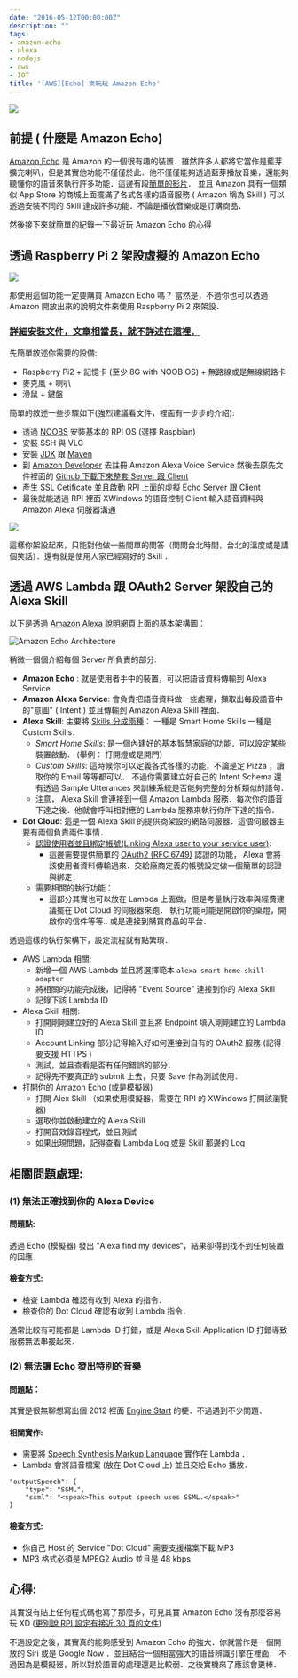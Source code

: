 ```yaml
---
date: "2016-05-12T00:00:00Z"
description: ""
tags:
- amazon-echo
- alexa
- nodejs
- aws
- IOT
title: '[AWS][Echo] 來玩玩 Amazon Echo'
---
```


![](https://images-na.ssl-images-amazon.com/images/G/01/kindle/dp/2016/D/feature-hero.jpg)

## 前提 ( 什麼是 Amazon Echo)

[Amazon Echo](http://www.amazon.com/Amazon-Echo-Bluetooth-Speaker-with-WiFi-Alexa/dp/B00X4WHP5E) 是 Amazon 的一個很有趣的裝置．雖然許多人都將它當作是藍芽擴充喇叭，但是其實他功能不僅僅於此．他不僅僅能夠透過藍芽播放音樂，還能夠聽懂你的語音來執行許多功能．這邊有段[簡單的影片](https://www.youtube.com/watch?v=KkOCeAtKHIc)． 並且 Amazon 具有一個類似 App Store 的商城上面擺滿了各式各樣的語音服務 ( Amazon 稱為 Skill ) 可以透過安裝不同的 Skill 達成許多功能．不論是播放音樂或是訂購商品．



然後接下來就簡單的紀錄一下最近玩 Amazon Echo 的心得

## 透過 Raspberry Pi 2 架設虛擬的 Amazon Echo

![](https://github.com/amzn/alexa-avs-raspberry-pi/raw/master/assets/rpi-5.jpg)

那使用這個功能一定要購買 Amazon Echo 嗎？  當然是，不過你也可以透過 Amazon 開放出來的說明文件來使用 Raspberry Pi 2 來架設．

### [詳細安裝文件，文章相當長，就不詳述在這裡．](https://github.com/amzn/alexa-avs-raspberry-pi)

先簡單敘述你需要的設備:

- Raspberry Pi2 + 記憶卡 (至少 8G with NOOB OS) +  無路線或是無線網路卡
- 麥克風 + 喇叭
- 滑鼠 + 鍵盤

簡單的敘述一些步驟如下(強烈建議看文件，裡面有一步步的介紹):

-  透過 [NOOBS](https://www.raspberrypi.org/help/noobs-setup/) 安裝基本的 RPI OS (選擇 Raspbian)
-  安裝 SSH 與 VLC
-  安裝 [JDK](http://www.oracle.com/technetwork/java/javase/downloads/jdk8-downloads-2133151.html)  跟 [Maven](https://maven.apache.org/download.cgi)
-  到 [Amazon Developer](https://developer.amazon.com/login.html) 去註冊 Amazon Alexa Voice Service 然後去原先文件裡面的 [Github 下載下來整套 Server 跟 Client](https://github.com/amzn/alexa-avs-raspberry-pi)
-  產生 SSL Cetificate 並且啟動 RPI 上面的虛擬 Echo Server 跟 Client
-  最後就能透過 RPI 裡面 XWindows 的語音控制 Client 輸入語音資料與 Amazon Alexa 伺服器溝通

![](https://raw.githubusercontent.com/amzn/alexa-avs-raspberry-pi/master/assets/avs-start-listening.png)


這樣你架設起來，只能對他做一些間單的問答（問問台北時間，台北的溫度或是講個笑話）．還有就是使用人家已經寫好的 Skill ． 

## 透過 AWS Lambda 跟 OAuth2 Server 架設自己的 Alexa Skill 

以下是透過 [Amazon Alexa 說明網頁](https://developer.amazon.com/public/solutions/alexa/alexa-skills-kit/overviews/understanding-the-smart-home-skill-api)上面的基本架構圖：

![Amazon Echo Architecture](https://developer.amazon.com/public/binaries/content/gallery/developerportalpublic/alexa_smart_home_ecosystem.png)

稍微一個個介紹每個 Server 所負責的部分:

- **Amazon Echo** : 就是使用者手中的裝置，可以把語音資料傳輸到 Alexa Service
-  **Amazon Alexa Service**: 會負責把語音資料做一些處理，擷取出每段語音中的"意圖" ( Intent ) 並且傳輸到 Amazon Alexa Skill 裡面．
-  **Alexa Skill**: 主要將 [Skills 分成兩種](https://developer.amazon.com/public/solutions/alexa/alexa-skills-kit/docs/understanding-the-different-types-of-skills)： 一種是 Smart Home Skills 一種是 Custom Skills．
	-  *Smart Home Skills*: 是一個內建好的基本智慧家庭的功能．可以設定某些裝置啟動． (舉例： 打開燈或是開門） 
	-  *Custom Skills*: 這時候你可以定義各式各樣的功能，不論是定 Pizza ，讀取你的 Email  等等都可以． 不過你需要建立好自己的 Intent Schema 還有透過 Sample Utterances 來訓練系統是否能夠完整的分析類似的語句．
	-  注意， Alexa Skill 會連接到一個 Amazon Lambda 服務．每次你的語音下達之後．他就會呼叫相對應的 Lambda 服務來執行你所下達的指令．
-  **Dot Cloud**: 這是一個 Alexa Skill 的提供商架設的網路伺服器．這個伺服器主要有兩個負責兩件事情．
	-  [認證使用者並且綁定帳號(Linking Alexa user to your service user)](https://developer.amazon.com/public/solutions/alexa/alexa-skills-kit/docs/linking-an-alexa-user-with-a-user-in-your-system):
		-   這邊需要提供簡單的 [OAuth2 (RFC 6749)](https://tools.ietf.org/html/rfc6749) 認證的功能， Alexa 會將該使用者資料傳輸過來．交給廠商定義的帳號設定做一個簡單的認證與綁定． 
	-   需要相關的執行功能：
		-   這部分其實也可以放在 Lambda 上面做，但是考量執行效率與經費建議擺在 Dot Cloud 的伺服器來跑． 執行功能可能是開啟你的桌燈，開啟你的信件等等.. 或是連接到購買商品的平台．
	
	
透過這樣的執行架構下，設定流程就有點繁瑣．

- AWS Lambda 相關:
	- 新增一個 AWS Lambda 並且將選擇範本 `alexa-smart-home-skill-adapter`
	- 將相關的功能完成後，記得將 "Event Source" 連接到你的 Alexa Skill 
	- 記錄下該 Lambda ID
- Alexa Skill 相關:
	- 打開剛剛建立好的 Alexa Skill 並且將 Endpoint 填入剛剛建立的 Lambda ID
	- Account Linking 部分記得輸入好如何連接到自有的 OAuth2 服務 (記得要支援 HTTPS )
	- 測試，並且查看是否有任何錯誤的部分．
	- 記得先不要真正的 submit 上去，只要 Save 作為測試使用．
- 打開你的 Amazon Echo (或是模擬器)
	- 打開 Alex Skill （如果使用模擬器，需要在 RPI 的 XWindows 打開該瀏覽器)
	- 選取你並啟動建立的 Alexa Skill
	- 打開音效錄音程式，並且測試
	- 如果出現問題，記得查看 Lambda Log 或是 Skill 那邊的 Log

## 相關問題處理:

### (1) 無法正確找到你的 Alexa Device

#### 問題點:

透過 Echo (模擬器) 發出  ”Alexa find my devices“，結果卻得到找不到任何裝置的回應．

#### 檢查方式:

- 檢查 Lambda 確認有收到 Alexa 的指令．
- 檢查你的 Dot Cloud 確認有收到 Lambda 指令．

通常比較有可能都是 Lambda ID 打錯，或是 Alexa Skill Application ID 打錯導致服務無法串接起來．

### (2) 無法讓 Echo 發出特別的音樂

#### 問題點：

其實是很無聊想寫出個 2012 裡面 [Engine Start](https://www.youtube.com/watch?v=MenWsUwCO1s) 的梗．不過遇到不少問題．

#### 相關實作:

- 需要將 [Speech Synthesis Markup Language](https://developer.amazon.com/public/solutions/alexa/alexa-skills-kit/docs/speech-synthesis-markup-language-ssml-reference)  實作在 Lambda ．
- Lambda 會將語音檔案 (放在 Dot Cloud 上) 並且交給 Echo 播放．

```
"outputSpeech": {
    "type": "SSML",
    "ssml": "<speak>This output speech uses SSML.</speak>"
}
```

#### 檢查方式:

- 你自己 Host 的 Service "Dot Cloud" 需要支援檔案下載 MP3
- MP3 格式必須是 MPEG2 Audio 並且是 48 kbps 


## 心得:

其實沒有貼上任何程式碼也寫了那麼多，可見其實 Amazon Echo 沒有那麼容易玩 XD ([更別說 RPI 設定有接近 30 頁的文件](https://github.com/amzn/alexa-avs-raspberry-pi))

不過設定之後，其實真的能夠感受到 Amazon Echo 的強大．你就當作是一個開放的 Siri  或是 Google Now ．並且結合一個相當強大的語音辨識引擎在裡面． 不過因為是模擬器，所以對於語音的處理還是比較弱．之後實機來了應該會更棒．
	

	
	
